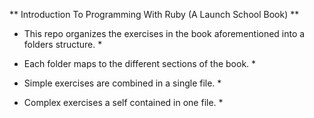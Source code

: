 ** Introduction To Programming With Ruby (A Launch School Book)  **

* This repo organizes the exercises in the book aforementioned into a folders structure. *

* Each folder maps to the different sections of the book. *

* Simple exercises are combined in a single file. *

* Complex exercises a self contained in one file. *
